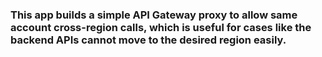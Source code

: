 ### This app builds a simple API Gateway proxy to allow same account cross-region calls, which is useful for cases like the backend APIs cannot move to the desired region easily.